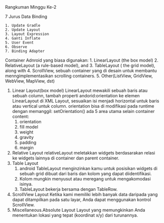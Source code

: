 Rangkuman Minggu Ke-2

7 Jurus Data Binding

	1. Update Gradle
	2. Update Layout
	3. Layout Expression
	4. Ganti Inflate
	5. User Event
	6. Observe
	7. Binding Adapter 

Container Adnroid yang biasa digunakan:
	1. LinearLayout (the box model)
	2. RelativeLayout (a rule-based model), and
	3. TableLayout ( the grid model), along with
	4. ScrollView, sebuah container yang di desain untuk membantu menngimplementasikan scrolling containers.
	5. Other(ListView, GridView, WebView, MapView, dst)
  
1. Linear Layout(box model)
	LinearLayout mewakili sebuah baris atau sebuah column, tambah properti andorid:orientation ke elemen LinearLayout di XML Layout, sesuaikan isi menjadi horizontal untuk baris atau vertical untuk column.
	orientation bisa di modifikasi pada runtime dengan memanggil: setOrientation()
	ada 5 area utama selain container content:
	  1. orientation
	  2. fill model
	  3. weight
	  4. gravity
	  5. padding
	  6. margin
2. Relative Layout
	relativeLayout meletakkan widgets berdasarakan relasi ke widgets lainnya di container dan parent container.
3. Table Layout
	1. android TableLayout menginzinkan kamu untuk posisikan widgets di sebuah grid dibuat dari baris dan kolom yang dapat diidentifikasi.
	2. Kolom mungkin menyusut atau meregang untuk mengakomodasi isinya.
	3. TableLayout bekerja bersama dengan TableRow.
4. ScrollView Layout
	Ketika kami memiliki lebih banyak data daripada yang dapat ditampilkan pada satu layar, Anda dapat menggunakan kontrol ScrollView.
5. Miscellaneous.Absolute Layout
	Layout yang memungkinkan Anda menentukan lokasi yang tepat (koordinat x/y) dari turunannya.
